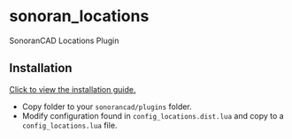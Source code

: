 # sonoran_locations
SonoranCAD Locations Plugin

## Installation

[Click to view the installation guide.](https://info.sonorancad.com/integration-plugins/integration-plugins/available-plugins/locations)

- Copy folder to your `sonorancad/plugins` folder. 
- Modify configuration found in `config_locations.dist.lua` and copy to a `config_locations.lua` file.
